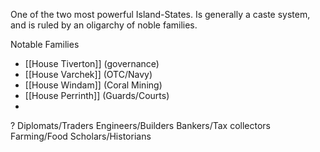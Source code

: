 One of the two most powerful Island-States. Is generally a caste system, and is ruled by an oligarchy of noble families.

Notable Families
- [[House Tiverton]] (governance)
- [[House Varchek]] (OTC/Navy)
- [[House Windam]] (Coral Mining)
- [[House Perrinth]] (Guards/Courts)
- 
?
Diplomats/Traders
Engineers/Builders
Bankers/Tax collectors
Farming/Food
Scholars/Historians
